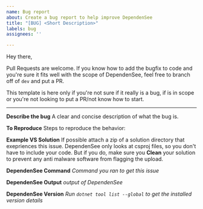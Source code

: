 ```yaml
---
name: Bug report
about: Create a bug report to help improve DependenSee
title: "[BUG] <Short Description>"
labels: bug
assignees: ''

---
```


Hey there,

Pull Requests are welcome. If you know how to add the bugfix to code and you're sure it fits well with the scope of DependenSee, feel free to branch off of `dev` and put a PR.

This template is here only if you're not sure if it really is a bug, if is in scope or you're not looking to put a PR/not know how to start.

---

**Describe the bug**
A clear and concise description of what the bug is.

**To Reproduce**
Steps to reproduce the behavior:

**Example VS Solution**
If possible attach a zip of a solution directory that exepriences this issue.
DependenSee only looks at csproj files, so you don't have to include your code. But if you do, make sure you **Clean** your solution to prevent any anti malware software from flagging the upload.

**DependenSee Command**
*Command you ran to get this issue*

**DependenSee Output**
*output of DependenSee*


**DependenSee Version**
*Run `dotnet tool list --global` to get the installed version details*
